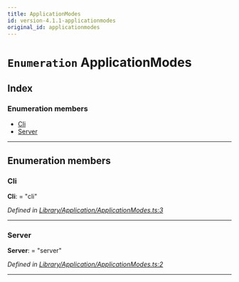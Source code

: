 ```yaml
---
title: ApplicationModes
id: version-4.1.1-applicationmodes
original_id: applicationmodes
---
```


# `Enumeration` ApplicationModes

## Index

### Enumeration members

* [Cli](applicationmodes#cli)
* [Server](applicationmodes#server)

---

## Enumeration members

<a id="cli"></a>

###  Cli

**Cli**:  = "cli"

*Defined in [Library/Application/ApplicationModes.ts:3](https://github.com/SpoonX/stix/blob/6863ef8/src/Library/Application/ApplicationModes.ts#L3)*

___
<a id="server"></a>

###  Server

**Server**:  = "server"

*Defined in [Library/Application/ApplicationModes.ts:2](https://github.com/SpoonX/stix/blob/6863ef8/src/Library/Application/ApplicationModes.ts#L2)*

___

